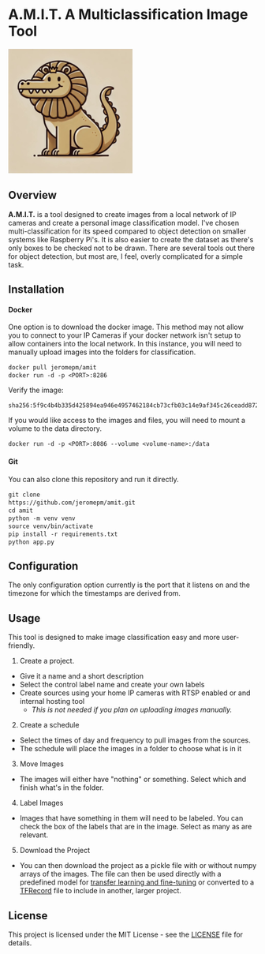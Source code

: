 # A.M.I.T. A Multiclassification Image Tool
<img src="https://raw.githubusercontent.com/jeromepm/AMIT/refs/heads/main/static/AMIT.jpg" width=50% height=50%>

## Overview
**A.M.I.T.** is a tool designed to create images from a local network of IP cameras and create a personal image classification model. I've chosen multi-classification for its speed compared to object detection on smaller systems like Raspberry Pi's. It is also easier to create the dataset as there's only boxes to be checked not to be drawn. There are several tools out there for object detection, but most are, I feel, overly complicated for a simple task.

## Installation
#### Docker
One option is to download the docker image. This method may not allow you to connect to your IP Cameras if your docker network isn't setup to allow containers into the local network. In this instance, you will need to manually upload images into the folders for classification. 
```
docker pull jeromepm/amit
docker run -d -p <PORT>:8286
```
Verify the image:
```
sha256:5f9c4b4b335d425894ea946e4957462184cb73cfb03c14e9af345c26ceadd872
```

If you would like access to the images and files, you will need to mount a volume to the data directory.

```
docker run -d -p <PORT>:8086 --volume <volume-name>:/data
```

#### Git
You can also clone this repository and run it directly. 

```
git clone
https://github.com/jeromepm/amit.git
cd amit
python -m venv venv
source venv/bin/activate
pip install -r requirements.txt
python app.py
```

## Configuration
The only configuration option currently is the port that it listens on and the timezone for which the timestamps are derived from.


## Usage
This tool is designed to make image classification easy and more user-friendly. 

1. Create a project. 
  - Give it a name and a short description 
  - Select the control label name and create your own labels
  - Create sources using your home IP cameras with RTSP enabled or and internal hosting tool
    - *This is not needed if you plan on uploading images manually.*
2. Create a schedule
  - Select the times of day and frequency to pull images from the sources.
  - The schedule will place the images in a folder to choose what is in it
3. Move Images
  - The images will either have "nothing" or something. Select which and finish what's in the folder.
4. Label Images
  - Images that have something in them will need to be labeled. You can check the box of the labels that are in the image. Select as many as are relevant.  
5. Download the Project
  - You can then download the project as a pickle file with or without numpy arrays of the images. The file can then be used directly with a predefined model for [transfer learning and fine-tuning](https://www.tensorflow.org/tutorials/images/transfer_learning) or converted to a [TFRecord](https://www.tensorflow.org/tutorials/load_data/tfrecord) file to include in another, larger project.

## License
This project is licensed under the MIT License - see the [LICENSE](LICENSE) file for details.